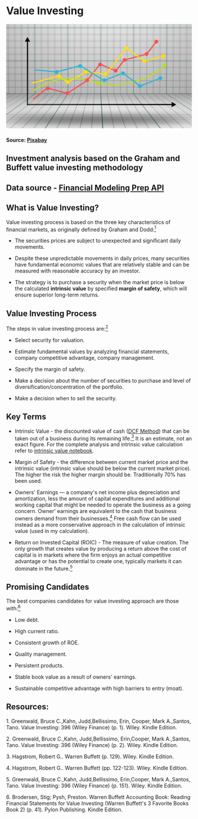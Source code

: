 # Value Investing 
![trends](resources/trends.jpg)
#### Source: [Pixabay](https://pixabay.com/illustrations/graph-diagram-growth-written-report-3033203/)

 ## Investment analysis based on the Graham and Buffett value investing methodology
 
 ## Data source - [Financial Modeling Prep API](https://financialmodelingprep.com/developer/docs)
 
 
## What is Value Investing?

Value investing process is based on the three key characteristics of financial markets, as originally defined by Graham and Dodd:[<sup>1</sup>](#1)

* The securities prices are subject to unexpected and significant daily movements.

* Despite these unpredictable movements in daily prices, many securities have fundamental economic values that are relatively stable and can be measured with reasonable accuracy by an investor.

* The strategy is to purchase a security when the market price is below the calculated **intrinsic value** by specified **margin of safety**, which will ensure superior long-term returns.

## Value Investing Process

The steps in value investing process are:[<sup>2</sup>](#2)

* Select security for valuation.

* Estimate fundamental values by analyzing financial statements, company competitive advantage, company management. 

* Specify the margin of safety.

* Make a decision about the number of securities to purchase and level of diversification/concentration of the portfolio.

* Make a decision when to sell the security.

## Key Terms

* Intrinsic Value - the discounted value of cash ([DCF Method](https://einvestingforbeginners.com/intrinsic-value-warren-buffett-aher/)) that can be taken out of a business during its remaining life.[<sup>3</sup>](#3) It is an estimate, not an exact figure. For the complete analysis and intrinsic value calculation refer to [intrinsic value notebook](intrinsic_value.ipynb).

* Margin of Safety - the difference between current market price and the intrinsic value (intrinsic value should be below the current market price). The higher the risk the higher margin should be. Traditionally 70% has been used. 

* Owners' Earnings — a company's net income plus depreciation and amortization, less the amount of capital expenditures and additional working capital that might be needed to operate the business as a going concern. Owner' earnings are equivalent to the cash that business owners demand from their businesses.[<sup>4</sup>](#4) Free cash flow can be used instead as a more conservative approach in the calculation of intrinsic value (used in my calculation).

* Return on Invested Capital (ROIC) - The measure of value creation. The only growth that creates value by producing a return above the cost of capital is in markets where the firm enjoys an actual competitive advantage or has the potential to create one, typically markets it can dominate in the future.[<sup>5</sup>](#5)


## Promising Candidates 

The best companies candidates for value investing approach are those with:[<sup>6</sup>](#6)

* Low debt.

* High current ratio.

* Consistent growth of ROE.

* Quality management.

* Persistent products. 

* Stable book value as a result of owners' earnings.

* Sustainable competitive advantage with high barriers to entry (moat).

## Resources:

<a class="anchor" id="1"></a>1. Greenwald, Bruce C.,Kahn, Judd,Bellissimo, Erin, Cooper, Mark A.,Santos, Tano. Value Investing: 396 (Wiley Finance) (p. 1). Wiley. Kindle Edition.

<a class="anchor" id="2"></a>2. Greenwald, Bruce C.,Kahn, Judd,Bellissimo, Erin,Cooper, Mark A.,Santos, Tano. Value Investing: 396 (Wiley Finance) (p. 2). Wiley. Kindle Edition. 

 <a class="anchor" id="3"></a>3. Hagstrom, Robert G.. Warren Buffett (p. 129). Wiley. Kindle Edition.

<a class="anchor" id="4"></a>4. Hagstrom, Robert G.. Warren Buffett (pp. 122-123). Wiley. Kindle Edition.

<a class="anchor" id="5"></a>5. Greenwald, Bruce C.,Kahn, Judd,Bellissimo, Erin,Cooper, Mark A.,Santos, Tano. Value Investing: 396 (Wiley Finance) (p. 151). Wiley. Kindle Edition.

<a class="anchor" id="6"></a>6. Brodersen, Stig; Pysh, Preston. Warren Buffett Accounting Book: Reading Financial Statements for Value Investing (Warren Buffett's 3 Favorite Books Book 2) (p. 41). Pylon Publishing. Kindle Edition.

